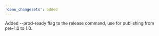 ```yaml
---
'deno_changesets': added
---
```


Added --prod-ready flag to the release command, use for publishing from pre-1.0 to 1.0.
